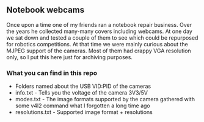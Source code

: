 ## Notebook webcams

Once upon a time one of my friends ran a notebook repair business.
Over the years he collected many-many covers including webcams.
At one day we sat down and tested a couple of them to see which could be repurposed for robotics competitions.
At that time we were mainly curious about the MJPEG support of the cameras.
Most of them had crappy VGA resolution only, so I put this here just for archiving purposes.

### What you can find in this repo
* Folders named about the USB VID:PID of the cameras
* info.txt - Tells you the voltage of the camera 3V3/5V 
* modes.txt - The image formats supported by the camera gathered with some v4l2 command what I forgotten a long time ago
* resolutions.txt - Supported image format + resolutions

